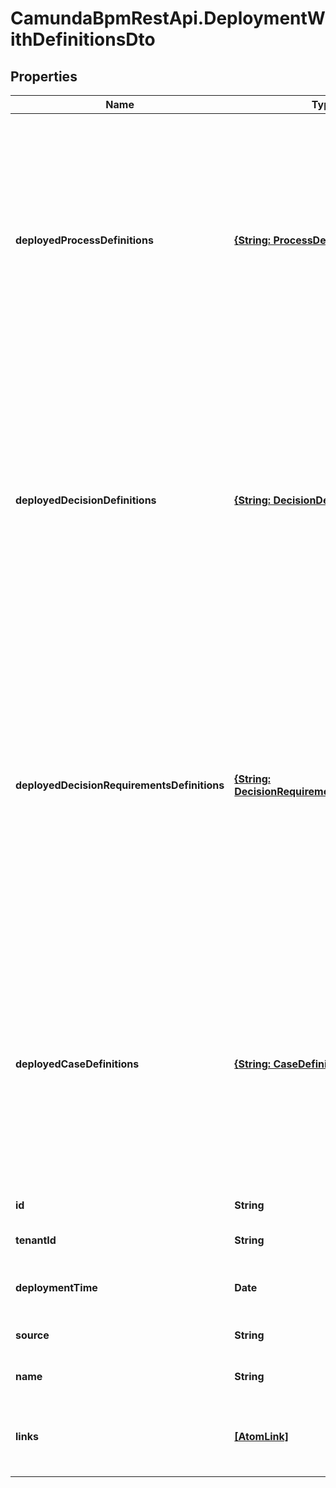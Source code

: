# CamundaBpmRestApi.DeploymentWithDefinitionsDto

## Properties

Name | Type | Description | Notes
------------ | ------------- | ------------- | -------------
**deployedProcessDefinitions** | [**{String: ProcessDefinitionDto}**](ProcessDefinitionDto.md) | A JSON Object containing a property for each of the process definitions, which are successfully deployed with that deployment. The key is the process definition id, the value is a JSON Object corresponding to the process definition. | [optional] 
**deployedDecisionDefinitions** | [**{String: DecisionDefinitionDto}**](DecisionDefinitionDto.md) | A JSON Object containing a property for each of the decision definitions, which are successfully deployed with that deployment. The key is the decision definition id, the value is a JSON Object corresponding to the decision definition. | [optional] 
**deployedDecisionRequirementsDefinitions** | [**{String: DecisionRequirementsDefinitionDto}**](DecisionRequirementsDefinitionDto.md) | A JSON Object containing a property for each of the decision requirements definitions, which are successfully deployed with that deployment. The key is the decision requirements definition id, the value is a JSON Object corresponding to the decision requirements definition. | [optional] 
**deployedCaseDefinitions** | [**{String: CaseDefinitionDto}**](CaseDefinitionDto.md) | A JSON Object containing a property for each of the case definitions, which are successfully deployed with that deployment. The key is the case definition id, the value is a JSON Object corresponding to the case definition. | [optional] 
**id** | **String** | The id of the deployment. | [optional] 
**tenantId** | **String** | The tenant id of the deployment. | [optional] 
**deploymentTime** | **Date** | The time when the deployment was created. | [optional] 
**source** | **String** | The source of the deployment. | [optional] 
**name** | **String** | The name of the deployment. | [optional] 
**links** | [**[AtomLink]**](AtomLink.md) | The links associated to this resource, with &#x60;method&#x60;, &#x60;href&#x60; and &#x60;rel&#x60;. | [optional] 



